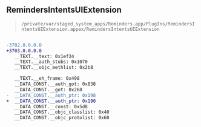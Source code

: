 ## RemindersIntentsUIExtension

> `/private/var/staged_system_apps/Reminders.app/PlugIns/RemindersIntentsUIExtension.appex/RemindersIntentsUIExtension`

```diff

-3702.0.0.0.0
+3703.0.0.0.0
   __TEXT.__text: 0x1ef24
   __TEXT.__auth_stubs: 0x1070
   __TEXT.__objc_methlist: 0x2b8

   __TEXT.__eh_frame: 0x498
   __DATA_CONST.__auth_got: 0x838
   __DATA_CONST.__got: 0x268
-  __DATA_CONST.__auth_ptr: 0x198
+  __DATA_CONST.__auth_ptr: 0x190
   __DATA_CONST.__const: 0x5d8
   __DATA_CONST.__objc_classlist: 0x40
   __DATA_CONST.__objc_protolist: 0x60

```
